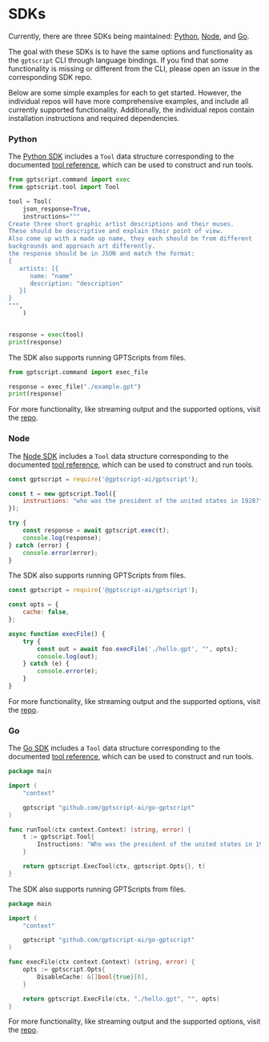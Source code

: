 # SDKs

Currently, there are three SDKs being maintained: [Python](https://github.com/gptscript-ai/py-gptscript), [Node](https://github.com/gptscript-ai/node-gptscript), and [Go](https://github.com/gptscript-ai/go-gptscript).

The goal with these SDKs is to have the same options and functionality as the `gptscript` CLI through language bindings. If you find that some functionality is missing or different from the CLI, please open an issue in the corresponding SDK repo.

Below are some simple examples for each to get started. However, the individual repos will have more comprehensive examples, and include all currently supported functionality. Additionally, the individual repos contain installation instructions and required dependencies.

### Python

The [Python SDK](https://github.com/gptscript-ai/py-gptscript) includes a `Tool` data structure corresponding to the documented [tool reference](07-gpt-file-reference.md#tool-parameters), which can be used to construct and run tools.

```python
from gptscript.command import exec
from gptscript.tool import Tool

tool = Tool(
    json_response=True,
    instructions="""
Create three short graphic artist descriptions and their muses. 
These should be descriptive and explain their point of view.
Also come up with a made up name, they each should be from different
backgrounds and approach art differently.
the response should be in JSON and match the format:
{
   artists: [{
      name: "name"
      description: "description"
   }]
}
""",
    )


response = exec(tool)
print(response)
```

The SDK also supports running GPTScripts from files.

```python
from gptscript.command import exec_file

response = exec_file("./example.gpt")
print(response)
```

For more functionality, like streaming output and the supported options, visit the [repo](https://github.com/gptscript-ai/py-gptscript).

### Node

The [Node SDK](https://github.com/gptscript-ai/node-gptscript) includes a `Tool` data structure corresponding to the documented [tool reference](07-gpt-file-reference.md#tool-parameters), which can be used to construct and run tools.

```javascript
const gptscript = require('@gptscript-ai/gptscript');

const t = new gptscript.Tool({
    instructions: "who was the president of the united states in 1928?"
});

try {
    const response = await gptscript.exec(t);
    console.log(response);
} catch (error) {
    console.error(error);
}
```

The SDK also supports running GPTScripts from files.

```javascript
const gptscript = require('@gptscript-ai/gptscript');

const opts = {
    cache: false,
};

async function execFile() {
    try {
        const out = await foo.execFile('./hello.gpt', "", opts);
        console.log(out);
    } catch (e) {
        console.error(e);
    }
}
```

For more functionality, like streaming output and the supported options, visit the [repo](https://github.com/gptscript-ai/node-gptscript).

### Go

The [Go SDK](https://github.com/gptscript-ai/go-gptscript) includes a `Tool` data structure corresponding to the documented [tool reference](07-gpt-file-reference.md#tool-parameters), which can be used to construct and run tools.

```go
package main

import (
	"context"

	gptscript "github.com/gptscript-ai/go-gptscript"
)

func runTool(ctx context.Context) (string, error) {
	t := gptscript.Tool{
		Instructions: "Who was the president of the united states in 1928?",
	}

	return gptscript.ExecTool(ctx, gptscript.Opts{}, t)
}
```

The SDK also supports running GPTScripts from files.

```go
package main

import (
	"context"

	gptscript "github.com/gptscript-ai/go-gptscript"
)

func execFile(ctx context.Context) (string, error) {
	opts := gptscript.Opts{
		DisableCache: &[]bool{true}[0],
	}

	return gptscript.ExecFile(ctx, "./hello.gpt", "", opts)
}
```

For more functionality, like streaming output and the supported options, visit the [repo](https://github.com/gptscript-ai/go-gptscript).

